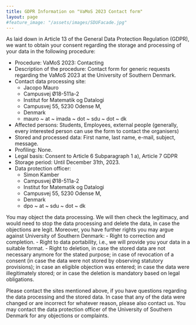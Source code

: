 ```yaml
---
title: GDPR Information on "VaMoS 2023 Contact form"
layout: page
#feature_image: "/assets/images/SDUFacade.jpg"
---
```


As laid down in Article 13 of the General Data Protection Regulation (GDPR), we want to obtain your consent regarding the storage and processing of your data in the following procedure:

- Procedure: VaMoS 2023: Contacting
- Description of the procedure: Contact form for generic requests regarding the VaMoS 2023 at the University of Southern Denmark.
- Contact data processing site:
    - Jacopo Mauro
    - Campusvej Ø18-511a-2
    - Institut for Matematik og Datalogi
    - Campusvej 55, 5230 Odense M, 
    - Denmark
    - mauro ~ at ~ imada ~ dot ~ sdu ~ dot ~ dk
- Affected persons: Students, Employees, external people (generally, every interested person can use the form to contact the organisers)
- Stored and processed data: First name, last name, e-mail, subject, message.
- Profiling: None.
- Legal basis: Consent to Article 6 Subparagraph 1 a), Article 7 GDPR
- Storage period: Until December 31th, 2023.
- Data protection officer:
    - Simon Kamber
    - Campusvej Ø18-511a-2
    - Institut for Matematik og Datalogi
    - Campusvej 55, 5230 Odense M, 
    - Denmark
    - dpo ~ at ~ sdu ~ dot ~ dk

You may object the data processing. We will then check the legitimacy, and would need to stop the data processing and delete the data, in case the objections are legit. Moreover, you have further rights you may argue against University of Southern Denmark:
    - Right to correction and completion.
    - Right to data portability, i.e., we will provide you your data in a suitable format.
    - Right to deletion, in case the stored data are not necessary anymore for the stated purpose; in case of revocation of a consent (in case the data were not stored by observing statutory provisions); in case an eligible objection was entered; in case the data were illegitimately stored; or in case the deletion is mandatory based on legal obligations.

Please contact the sites mentioned above, if you have questions regarding the data processing and the stored data. In case that any of the data were changed or are incorrect for whatever reason, please also contact us. You may contact the data protection officer of the University of Southern Denmark for any objections or complaints.
